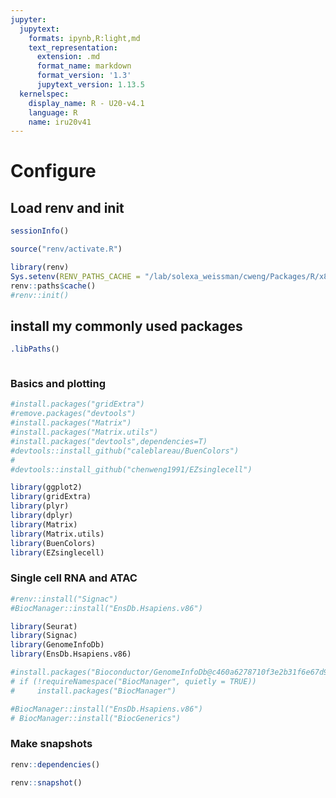 ```yaml
---
jupyter:
  jupytext:
    formats: ipynb,R:light,md
    text_representation:
      extension: .md
      format_name: markdown
      format_version: '1.3'
      jupytext_version: 1.13.5
  kernelspec:
    display_name: R - U20-v4.1
    language: R
    name: iru20v41
---
```


# Configure

<!-- #region tags=[] -->
## Load renv and init
<!-- #endregion -->

```R
sessionInfo()
```

```R
source("renv/activate.R")
```

```R
library(renv)
Sys.setenv(RENV_PATHS_CACHE = "/lab/solexa_weissman/cweng/Packages/R/x86_64-pc-linux-gnu-library/4.1-focal")
renv::paths$cache()
#renv::init()
```

## install my commonly used packages 

```R
.libPaths()
```

```R

```

<!-- #region tags=[] -->
### Basics and plotting
<!-- #endregion -->

```R tags=[]
#install.packages("gridExtra")
#remove.packages("devtools")
#install.packages("Matrix")
#install.packages("Matrix.utils")
#install.packages("devtools",dependencies=T)
#devtools::install_github("caleblareau/BuenColors")
#
#devtools::install_github("chenweng1991/EZsinglecell")
```

```R tags=[]
library(ggplot2)
library(gridExtra)
library(plyr)
library(dplyr)
library(Matrix)
library(Matrix.utils) 
library(BuenColors)
library(EZsinglecell)
```

<!-- #region tags=[] -->
### Single cell RNA and ATAC
<!-- #endregion -->

```R tags=[]
#renv::install("Signac")
#BiocManager::install("EnsDb.Hsapiens.v86")
```

```R
library(Seurat)
library(Signac)
library(GenomeInfoDb)
library(EnsDb.Hsapiens.v86)
```

```R
#install.packages("Bioconductor/GenomeInfoDb@c460a6278710f3e2b31f6e67d99b17ce89609959")
# if (!requireNamespace("BiocManager", quietly = TRUE))
#     install.packages("BiocManager")

#BiocManager::install("EnsDb.Hsapiens.v86")
# BiocManager::install("BiocGenerics")
```



<!-- #region tags=[] -->
### Make snapshots
<!-- #endregion -->

```R
renv::dependencies()
```

```R
renv::snapshot() 
```

```R

```
